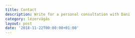 ```yaml
---
title: Contact
description: Write for a personal consultation with Dani
category: lézervágás
layout: post
date: '2018-11-22T00:00:00+01:00'
---
```

<script src="https://commencepayments.com/js/commence.js">
      data-key= "pk_test_OZwJfcF4YXzwNdYj8isCwTmx"
      data-image="https://stripe.com/img/documentation/checkout/marketplace.png"
      data-name="Vegas Soccer Training"
      data-description="One month training ($100.00)"
      data-amount="10000">
</script> 
